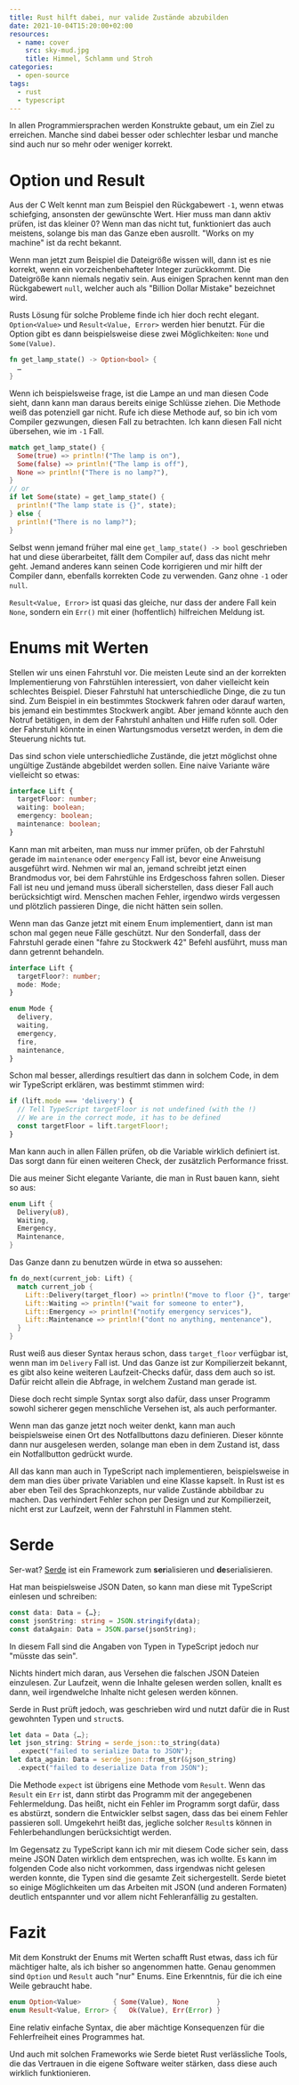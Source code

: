 ```yaml
---
title: Rust hilft dabei, nur valide Zustände abzubilden
date: 2021-10-04T15:20:00+02:00
resources:
  - name: cover
    src: sky-mud.jpg
    title: Himmel, Schlamm und Stroh
categories:
  - open-source
tags:
  - rust
  - typescript
---
```

In allen Programmiersprachen werden Konstrukte gebaut, um ein Ziel zu erreichen.
Manche sind dabei besser oder schlechter lesbar und manche sind auch nur so mehr oder weniger korrekt.

<!--more-->

# Option und Result

Aus der C Welt kennt man zum Beispiel den Rückgabewert `-1`, wenn etwas schiefging, ansonsten der gewünschte Wert.
Hier muss man dann aktiv prüfen, ist das kleiner 0?
Wenn man das nicht tut, funktioniert das auch meistens, solange bis man das Ganze eben ausrollt.
"Works on my machine" ist da recht bekannt.

Wenn man jetzt zum Beispiel die Dateigröße wissen will, dann ist es nie korrekt, wenn ein vorzeichenbehafteter Integer zurückkommt.
Die Dateigröße kann niemals negativ sein.
Aus einigen Sprachen kennt man den Rückgabewert `null`, welcher auch als "Billion Dollar Mistake" bezeichnet wird.

Rusts Lösung für solche Probleme finde ich hier doch recht elegant.
`Option<Value>` und `Result<Value, Error>` werden hier benutzt.
Für die Option gibt es dann beispielsweise diese zwei Möglichkeiten: `None` und `Some(Value)`.

```rust
fn get_lamp_state() -> Option<bool> {
  …
}
```

Wenn ich beispielsweise frage, ist die Lampe an und man diesen Code sieht, dann kann man daraus bereits einige Schlüsse ziehen.
Die Methode weiß das potenziell gar nicht.
Rufe ich diese Methode auf, so bin ich vom Compiler gezwungen, diesen Fall zu betrachten.
Ich kann diesen Fall nicht übersehen, wie im `-1` Fall.

```rust
match get_lamp_state() {
  Some(true) => println!("The lamp is on"),
  Some(false) => println!("The lamp is off"),
  None => println!("There is no lamp?"),
}
// or
if let Some(state) = get_lamp_state() {
  println!("The lamp state is {}", state);
} else {
  println!("There is no lamp?");
}
```

Selbst wenn jemand früher mal eine `get_lamp_state() -> bool` geschrieben hat und diese überarbeitet, fällt dem Compiler auf, dass das nicht mehr geht.
Jemand anderes kann seinen Code korrigieren und mir hilft der Compiler dann, ebenfalls korrekten Code zu verwenden.
Ganz ohne `-1` oder `null`.

`Result<Value, Error>` ist quasi das gleiche, nur dass der andere Fall kein `None`, sondern ein `Err()` mit einer (hoffentlich) hilfreichen Meldung ist.

# Enums mit Werten

Stellen wir uns einen Fahrstuhl vor.
Die meisten Leute sind an der korrekten Implementierung von Fahrstühlen interessiert, von daher vielleicht kein schlechtes Beispiel.
Dieser Fahrstuhl hat unterschiedliche Dinge, die zu tun sind.
Zum Beispiel in ein bestimmtes Stockwerk fahren oder darauf warten, bis jemand ein bestimmtes Stockwerk angibt.
Aber jemand könnte auch den Notruf betätigen, in dem der Fahrstuhl anhalten und Hilfe rufen soll.
Oder der Fahrstuhl könnte in einen Wartungsmodus versetzt werden, in dem die Steuerung nichts tut.

Das sind schon viele unterschiedliche Zustände, die jetzt möglichst ohne ungültige Zustände abgebildet werden sollen.
Eine naive Variante wäre vielleicht so etwas:

```typescript
interface Lift {
  targetFloor: number;
  waiting: boolean;
  emergency: boolean;
  maintenance: boolean;
}
```

Kann man mit arbeiten, man muss nur immer prüfen, ob der Fahrstuhl gerade im `maintenance` oder `emergency` Fall ist, bevor eine Anweisung ausgeführt wird.
Nehmen wir mal an, jemand schreibt jetzt einen Brandmodus vor, bei dem Fahrstühle ins Erdgeschoss fahren sollen.
Dieser Fall ist neu und jemand muss überall sicherstellen, dass dieser Fall auch berücksichtigt wird.
Menschen machen Fehler, irgendwo wirds vergessen und plötzlich passieren Dinge, die nicht hätten sein sollen.

Wenn man das Ganze jetzt mit einem Enum implementiert, dann ist man schon mal gegen neue Fälle geschützt.
Nur den Sonderfall, dass der Fahrstuhl gerade einen "fahre zu Stockwerk 42" Befehl ausführt, muss man dann getrennt behandeln.

```typescript
interface Lift {
  targetFloor?: number;
  mode: Mode;
}

enum Mode {
  delivery,
  waiting,
  emergency,
  fire,
  maintenance,
}
```

Schon mal besser, allerdings resultiert das dann in solchem Code, in dem wir TypeScript erklären, was bestimmt stimmen wird:
```typescript
if (lift.mode === 'delivery') {
  // Tell TypeScript targetFloor is not undefined (with the !)
  // We are in the correct mode, it has to be defined
  const targetFloor = lift.targetFloor!;
}
```

Man kann auch in allen Fällen prüfen, ob die Variable wirklich definiert ist.
Das sorgt dann für einen weiteren Check, der zusätzlich Performance frisst.

Die aus meiner Sicht elegante Variante, die man in Rust bauen kann, sieht so aus:
```rust
enum Lift {
  Delivery(u8),
  Waiting,
  Emergency,
  Maintenance,
}
```

Das Ganze dann zu benutzen würde in etwa so aussehen:

```rust
fn do_next(current_job: Lift) {
  match current_job {
    Lift::Delivery(target_floor) => println!("move to floor {}", target_floor),
    Lift::Waiting => println!("wait for someone to enter"),
    Lift::Emergency => println!("notify emergency services"),
    Lift::Maintenance => println!("dont no anything, mentenance"),
  }
}
```

Rust weiß aus dieser Syntax heraus schon, dass `target_floor` verfügbar ist, wenn man im `Delivery` Fall ist.
Und das Ganze ist zur Kompilierzeit bekannt, es gibt also keine weiteren Laufzeit-Checks dafür, dass dem auch so ist.
Dafür reicht allein die Abfrage, in welchem Zustand man gerade ist.

Diese doch recht simple Syntax sorgt also dafür, dass unser Programm sowohl sicherer gegen menschliche Versehen ist, als auch performanter.

Wenn man das ganze jetzt noch weiter denkt, kann man auch beispielsweise einen Ort des Notfallbuttons dazu definieren.
Dieser könnte dann nur ausgelesen werden, solange man eben in dem Zustand ist, dass ein Notfallbutton gedrückt wurde.

All das kann man auch in TypeScript nach implementieren, beispielsweise in dem man dies über private Variablen und eine Klasse kapselt.
In Rust ist es aber eben Teil des Sprachkonzepts, nur valide Zustände abbildbar zu machen.
Das verhindert Fehler schon per Design und zur Kompilierzeit, nicht erst zur Laufzeit, wenn der Fahrstuhl in Flammen steht.

# Serde

Ser-wat? [Serde](https://serde.rs/) ist ein Framework zum **ser**ialisieren und **de**serialisieren.

Hat man beispielsweise JSON Daten, so kann man diese mit TypeScript einlesen und schreiben:

```typescript
const data: Data = {…};
const jsonString: string = JSON.stringify(data);
const dataAgain: Data = JSON.parse(jsonString);
```

In diesem Fall sind die Angaben von Typen in TypeScript jedoch nur "müsste das sein".

Nichts hindert mich daran, aus Versehen die falschen JSON Dateien einzulesen.
Zur Laufzeit, wenn die Inhalte gelesen werden sollen, knallt es dann, weil irgendwelche Inhalte nicht gelesen werden können.

Serde in Rust prüft jedoch, was geschrieben wird und nutzt dafür die in Rust gewohnten Typen und `struct`s.

```rust
let data = Data {…};
let json_string: String = serde_json::to_string(data)
  .expect("failed to serialize Data to JSON");
let data_again: Data = serde_json::from_str(&json_string)
  .expect("failed to deserialize Data from JSON");
```

Die Methode `expect` ist übrigens eine Methode vom `Result`.
Wenn das `Result` ein `Err` ist, dann stirbt das Programm mit der angegebenen Fehlermeldung.
Das heißt, nicht ein Fehler im Programm sorgt dafür, dass es abstürzt, sondern die Entwickler selbst sagen, dass das bei einem Fehler passieren soll.
Umgekehrt heißt das, jegliche solcher `Result`s können in Fehlerbehandlungen berücksichtigt werden.

Im Gegensatz zu TypeScript kann ich mir mit diesem Code sicher sein, dass meine JSON Daten wirklich dem entsprechen, was ich wollte.
Es kann im folgenden Code also nicht vorkommen, dass irgendwas nicht gelesen werden konnte, die Typen sind die gesamte Zeit sichergestellt.
Serde bietet so einige Möglichkeiten um das Arbeiten mit JSON (und anderen Formaten) deutlich entspannter und vor allem nicht Fehleranfällig zu gestalten.

# Fazit

Mit dem Konstrukt der Enums mit Werten schafft Rust etwas, dass ich für mächtiger halte, als ich bisher so angenommen hatte.
Genau genommen sind `Option` und `Result` auch "nur" Enums.
Eine Erkenntnis, für die ich eine Weile gebraucht habe.

```rust
enum Option<Value>        { Some(Value), None       }
enum Result<Value, Error> {   Ok(Value), Err(Error) }
```

Eine relativ einfache Syntax, die aber mächtige Konsequenzen für die Fehlerfreiheit eines Programmes hat.

Und auch mit solchen Frameworks wie Serde bietet Rust verlässliche Tools, die das Vertrauen in die eigene Software weiter stärken, dass diese auch wirklich funktionieren.
